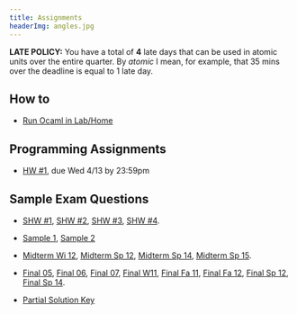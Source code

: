 ```yaml
---
title: Assignments
headerImg: angles.jpg
---
```


**LATE POLICY:** You have a total of **4** late days
that can be used in atomic units over the entire
quarter. By *atomic* I mean, for example, that 35
mins over the deadline is equal to 1 late day.

## How to

- [Run Ocaml in Lab/Home](homeworks/info_ocaml.html)

## Programming Assignments

- [HW #1](homeworks/hw1.html), due Wed 4/13 by 23:59pm

<!--
- [HW #2](homeworks/hw2.html), due Fri 4/22 by 23:59pm
- [HW #3](homeworks/hw3.html), due Wed 5/4  by 23:59pm
- [HW #4](homeworks/hw4.html), due Fri 5/13 by 23:59pm
- [HW #5](homeworks/hw5.html), due Fri 5/20 by 23:59pm
- [HW #6](homeworks/hw6.html), due Fri 6/3  by 23:59pm
-->


## Sample Exam Questions

- [SHW #1](static/raw/shw1.html),
  [SHW #2](static/raw/shw2.html),
  [SHW #3](static/raw/shw3.html),
  [SHW #4](static/raw/shw4.html).

- [Sample 1](static/raw/sample-questions1-scala.txt),
  [Sample 2](static/raw/sample-questions2.html)

- [Midterm Wi 12](static/raw/midterm-wi12.pdf),
  [Midterm Sp 12](static/raw/midterm-sp12.pdf),
  [Midterm Sp 14](static/raw/midterm-sp14.pdf),
  [Midterm Sp 15](static/raw/midterm-sp15.pdf).

- [Final 05](static/raw/sample-final05.pdf),
  [Final 06](static/raw/sample-final06.pdf),
  [Final 07](static/raw/sample-final07.pdf),
  [Final W11](static/raw/final-wi11.pdf),
  [Final Fa 11](static/raw/final-fa11.pdf),
  [Final Fa 12](static/raw/final-fa12.pdf),
  [Final Sp 12](static/raw/final-sp12.pdf),
  [Final Sp 14](static/raw/final-sp14.pdf).

- [Partial Solution Key](lectures/partial-solutions.html)
